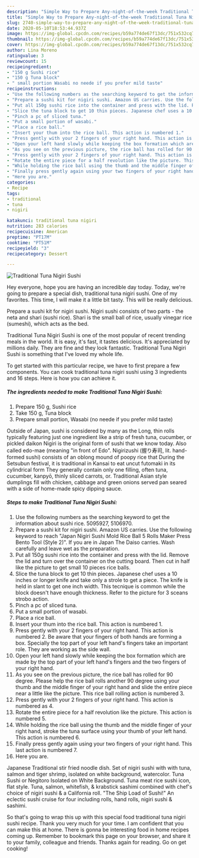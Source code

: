 ```yaml
---
description: "Simple Way to Prepare Any-night-of-the-week Traditional Tuna Nigiri Sushi"
title: "Simple Way to Prepare Any-night-of-the-week Traditional Tuna Nigiri Sushi"
slug: 2740-simple-way-to-prepare-any-night-of-the-week-traditional-tuna-nigiri-sushi
date: 2020-05-10T18:53:44.937Z
image: https://img-global.cpcdn.com/recipes/b59a774de67f13dc/751x532cq70/traditional-tuna-nigiri-sushi-recipe-main-photo.jpg
thumbnail: https://img-global.cpcdn.com/recipes/b59a774de67f13dc/751x532cq70/traditional-tuna-nigiri-sushi-recipe-main-photo.jpg
cover: https://img-global.cpcdn.com/recipes/b59a774de67f13dc/751x532cq70/traditional-tuna-nigiri-sushi-recipe-main-photo.jpg
author: Lina Moreno
ratingvalue: 3
reviewcount: 15
recipeingredient:
- "150 g Sushi rice"
- "150 g Tuna block"
- " small portion Wasabi no neede if you prefer mild taste"
recipeinstructions:
- "Use the following numbers as the searching keyword to get the information about sushi rice. 5095927, 5106970."
- "Prepare a sushi kit for nigiri sushi. Amazon US carries. Use the following keyword to reach &#34;Japan Nigiri Sushi Mold Rice Ball 5 Rolls Maker Press Bento Tool (Style 2)&#34;. If you are in Japan The Daiso carries. Wash carefully and leave wet as the preparation."
- "Put all 150g sushi rice into the container and press with the lid. Remove the lid and turn over the container on the cutting board. Then cut in half like the picture to get small 10 pieces rice balls."
- "Slice the tuna block to get 10 thin pieces. Japanese chef uses a 10 inches or longer knife and take only a strole to get a piece. The knife is held in slant to get one inch width. This tecnique is common while the block doesn&#39;t have enough thickness. Refer to the picture for 3 sceans strobo action."
- "Pinch a pc of sliced tuna."
- "Put a small portion of wasabi."
- "Place a rice ball."
- "Insert your thum into the rice ball. This action is numbered 1."
- "Press gently with your 2 fingers of your right hand. This action is numbered 2. Be aware that your fingers of both hands are forming a box. Specially the top part of your left hand&#39;s fingers take an important role. They are working as the side wall."
- "Open your left hand slowly while keeping the box formation which are made by the top part of your left hand&#39;s fingers and the two fingers of your right hand."
- "As you see on the previous picture, the rice ball has rolled for 90 degree. Please help the rice ball rolls another 90 degree using your thumb and the middle finger of your right hand and slide the entire piece near a little like the picture. This rice ball rolling action is numbered 3."
- "Press gently with your 2 fingers of your right hand. This action is numbered as 4."
- "Rotate the entire piece for a half revolution like the picture. This action is numbered 5."
- "While holding the rice ball using the thumb and the middle finger of your right hand, stroke the tuna surface using your thumb of your left hand. This action is numbered 6."
- "Finally press gently again using your two fingers of your right hand. This last action is numbered 7."
- "Here you are."
categories:
- Recipe
tags:
- traditional
- tuna
- nigiri

katakunci: traditional tuna nigiri 
nutrition: 283 calories
recipecuisine: American
preptime: "PT17M"
cooktime: "PT51M"
recipeyield: "3"
recipecategory: Dessert

---
```



![Traditional Tuna Nigiri Sushi](https://img-global.cpcdn.com/recipes/b59a774de67f13dc/751x532cq70/traditional-tuna-nigiri-sushi-recipe-main-photo.jpg)

Hey everyone, hope you are having an incredible day today. Today, we're going to prepare a special dish, traditional tuna nigiri sushi. One of my favorites. This time, I will make it a little bit tasty. This will be really delicious.

Prepare a sushi kit for nigiri sushi. Nigiri sushi consists of two parts - the neta and shari (sushi rice). Shari is the small ball of rice, usually vinegar rice (sumeshi), which acts as the bed.

Traditional Tuna Nigiri Sushi is one of the most popular of recent trending meals in the world. It is easy, it's fast, it tastes delicious. It's appreciated by millions daily. They are fine and they look fantastic. Traditional Tuna Nigiri Sushi is something that I've loved my whole life.


To get started with this particular recipe, we have to first prepare a few components. You can cook traditional tuna nigiri sushi using 3 ingredients and 16 steps. Here is how you can achieve it.

<!--inarticleads1-->

##### The ingredients needed to make Traditional Tuna Nigiri Sushi:

1. Prepare 150 g, Sushi rice
1. Take 150 g, Tuna block
1. Prepare  small portion, Wasabi (no neede if you prefer mild taste)


Outside of Japan, sushi is considered by many as the Long, thin rolls typically featuring just one ingredient like a strip of fresh tuna, cucumber, or pickled daikon Nigiri is the original form of sushi that we know today. Also called edo-mae (meaning &#34;in front of Edo&#34;. Nigirizushi (握り寿司, lit. hand-formed sushi) consists of an oblong mound of poopy rice that During the Setsubun festival, it is traditional in Kansai to eat uncut futomaki in its cylindrical form They generally contain only one filling, often tuna, cucumber, kanpyō, thinly sliced carrots, or. Traditional Asian style dumplings fill with chicken, cabbage and green onions served pan seared with a side of home-made spicy dipping sauce. 

<!--inarticleads2-->

##### Steps to make Traditional Tuna Nigiri Sushi:

1. Use the following numbers as the searching keyword to get the information about sushi rice. 5095927, 5106970.
1. Prepare a sushi kit for nigiri sushi. Amazon US carries. Use the following keyword to reach &#34;Japan Nigiri Sushi Mold Rice Ball 5 Rolls Maker Press Bento Tool (Style 2)&#34;. If you are in Japan The Daiso carries. Wash carefully and leave wet as the preparation.
1. Put all 150g sushi rice into the container and press with the lid. Remove the lid and turn over the container on the cutting board. Then cut in half like the picture to get small 10 pieces rice balls.
1. Slice the tuna block to get 10 thin pieces. Japanese chef uses a 10 inches or longer knife and take only a strole to get a piece. The knife is held in slant to get one inch width. This tecnique is common while the block doesn&#39;t have enough thickness. Refer to the picture for 3 sceans strobo action.
1. Pinch a pc of sliced tuna.
1. Put a small portion of wasabi.
1. Place a rice ball.
1. Insert your thum into the rice ball. This action is numbered 1.
1. Press gently with your 2 fingers of your right hand. This action is numbered 2. Be aware that your fingers of both hands are forming a box. Specially the top part of your left hand&#39;s fingers take an important role. They are working as the side wall.
1. Open your left hand slowly while keeping the box formation which are made by the top part of your left hand&#39;s fingers and the two fingers of your right hand.
1. As you see on the previous picture, the rice ball has rolled for 90 degree. Please help the rice ball rolls another 90 degree using your thumb and the middle finger of your right hand and slide the entire piece near a little like the picture. This rice ball rolling action is numbered 3.
1. Press gently with your 2 fingers of your right hand. This action is numbered as 4.
1. Rotate the entire piece for a half revolution like the picture. This action is numbered 5.
1. While holding the rice ball using the thumb and the middle finger of your right hand, stroke the tuna surface using your thumb of your left hand. This action is numbered 6.
1. Finally press gently again using your two fingers of your right hand. This last action is numbered 7.
1. Here you are.


Japanese Traditional stir fried noodle dish. Set of nigiri sushi with with tuna, salmon and tiger shrimp, isolated on white background, watercolor. Tuna Sushi or Negitoro Isolated on White Background. Tuna meat rice sushi icon, flat style. Tuna, salmon, whitefish, &amp; krabstick sashimi combined with chef&#39;s choice of nigiri sushi &amp; a California roll. &#34;The Ship Load of Sushi!&#34; An eclectic sushi cruise for four including rolls, hand rolls, nigiri sushi &amp; sashimi. 

So that's going to wrap this up with this special food traditional tuna nigiri sushi recipe. Thank you very much for your time. I am confident that you can make this at home. There is gonna be interesting food in home recipes coming up. Remember to bookmark this page on your browser, and share it to your family, colleague and friends. Thanks again for reading. Go on get cooking!
